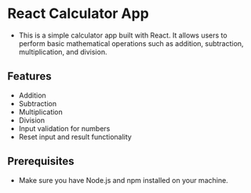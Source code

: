 # React Calculator App

* This is a simple calculator app built with React. It allows users to perform basic mathematical operations such as addition, subtraction, multiplication, and division.

## Features

- Addition
- Subtraction
- Multiplication
- Division
- Input validation for numbers
- Reset input and result functionality



## Prerequisites

* Make sure you have Node.js and npm installed on your machine.

